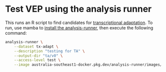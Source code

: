 # Test VEP using the analysis runner

This runs an R script to find candidates for [transcriptional adaptation](https://www.nature.com/articles/s41586-019-1064-z). To run, use mamba to [install the analysis-runner](https://github.com/populationgenomics/team-docs/blob/main/getting_started.md#analysis-runner), then execute the following command:

```sh
analysis-runner \
    --dataset tx-adapt \
    --description "testing for TA" \
    --output-dir "ta/v0" \
    --access-level test \
    --image australia-southeast1-docker.pkg.dev/analysis-runner/images/driver-r:1.2 get_ta_candidates.R
```
